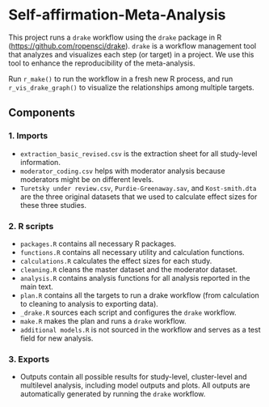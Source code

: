 # Self-affirmation-Meta-Analysis

This project runs a `drake` workflow using the `drake` package in R (<https://github.com/ropensci/drake>). `drake` is a workflow management tool that analyzes and visualizes each step (or target) in a project. We use this tool to enhance the reproducibility of the meta-analysis.

Run `r_make()` to run the workflow in a fresh new R process, and run `r_vis_drake_graph()` to visualize the relationships among multiple targets.

## Components
### 1. Imports
- `extraction_basic_revised.csv` is the extraction sheet for all study-level information.
- `moderator_coding.csv` helps with moderator analysis because moderators might be on different levels.
- `Turetsky under review.csv`, `Purdie-Greenaway.sav`, and `Kost-smith.dta` are the three original datasets that we used to calculate effect sizes for these three studies.

### 2. R scripts
- `packages.R` contains all necessary R packages.
- `functions.R` contains all necessary utility and calculation functions.
- `calculations.R` calculates the effect sizes for each study.
- `cleaning.R` cleans the master dataset and the moderator dataset.
- `analysis.R` contains analysis functions for all analysis reported in the main text.
- `plan.R` contains all the targets to run a drake workflow (from calculation to cleaning to analysis to exporting data).
- `_drake.R` sources each script and configures the `drake` workflow.
- `make.R` makes the plan and runs a `drake` workflow.
- `additional models.R` is not sourced in the workflow and serves as a test field for new analysis.

### 3. Exports
- Outputs contain all possible results for study-level, cluster-level and multilevel analysis, including model outputs and plots. All outputs are automatically generated by running the `drake` workflow.

